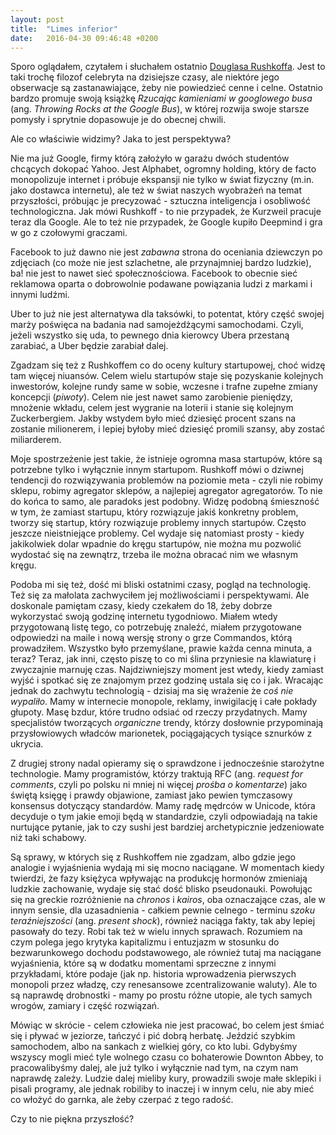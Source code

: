 ```yaml
---
layout: post
title:  "Limes inferior"
date:   2016-04-30 09:46:48 +0200
---
```

Sporo oglądałem, czytałem i słuchałem ostatnio [Douglasa Rushkoffa][rushkoff]. Jest to taki trochę filozof celebryta na dzisiejsze czasy, ale niektóre jego obserwacje są zastanawiające, żeby nie powiedzieć cenne i celne.
Ostatnio bardzo promuje swoją książkę *Rzucając kamieniami w googlowego busa* (ang. *Throwing Rocks at the Google Bus*), w której rozwija swoje starsze pomysły i sprytnie dopasowuje je do obecnej chwili.

Ale co właściwie widzimy? Jaka to jest perspektywa?

Nie ma już Google, firmy którą założyło w garażu dwóch studentów chcących dokopać Yahoo. Jest Alphabet, ogromny holding, który de facto monopolizuje internet i próbuje ekspansji nie tylko w świat fizyczny (m.in. jako dostawca internetu), ale też w świat naszych wyobrażeń na temat przyszłości, próbując je precyzować - sztuczna inteligencja i osobliwość technologiczna. Jak mówi Rushkoff - to nie przypadek, że Kurzweil pracuje teraz dla Google. Ale to też nie przypadek, że Google kupiło Deepmind i gra w go z czołowymi graczami.

Facebook to już dawno nie jest *zabawna* strona do oceniania dziewczyn po zdjęciach (co może nie jest szlachetne, ale przynajmniej bardzo ludzkie), ba! nie jest to nawet sieć społecznościowa. Facebook to obecnie sieć reklamowa oparta o dobrowolnie podawane powiązania ludzi z markami i innymi ludźmi.

Uber to już nie jest alternatywa dla taksówki, to potentat, który część swojej marży poświęca na badania nad samojeżdżącymi samochodami. Czyli, jeżeli wszystko się uda, to pewnego dnia kierowcy Ubera przestaną zarabiać, a Uber będzie zarabiał dalej.

Zgadzam się też z Rushkoffem co do oceny kultury startupowej, choć widzę tam więcej niuansów. Celem wielu startupów staje się pozyskanie kolejnych inwestorów, kolejne rundy same w sobie, wczesne i trafne zupełne zmiany koncepcji (*piwoty*). Celem nie jest nawet samo zarobienie pieniędzy, mnożenie wkładu, celem jest wygranie na loterii i stanie się kolejnym Zuckerbergiem. Jakby wstydem było mieć dziesięć procent szans na zostanie milionerem, i lepiej byłoby mieć dziesięć promili szansy, aby zostać miliarderem.

Moje spostrzeżenie jest takie, że istnieje ogromna masa startupów, które są potrzebne tylko i wyłącznie innym startupom. Rushkoff mówi o dziwnej tendencji do rozwiązywania problemów na poziomie meta - czyli nie robimy sklepu, robimy agregator sklepów, a najlepiej agregator agregatorów. To nie do końca to samo, ale paradoks jest podobny. Widzę podobną śmieszność w tym, że zamiast startupu, który rozwiązuje jakiś konkretny problem, tworzy się startup, który rozwiązuje problemy innych startupów. Często jeszcze nieistniejące problemy. Cel wydaje się natomiast prosty - kiedy jakikolwiek dolar wpadnie do kręgu startupów, nie można mu pozwolić wydostać się na zewnątrz, trzeba ile można obracać nim we własnym kręgu.

Podoba mi się też, dość mi bliski ostatnimi czasy, pogląd na technologię. Też się za małolata zachwyciłem jej możliwościami i perspektywami. Ale doskonale pamiętam czasy, kiedy czekałem do 18, żeby dobrze wykorzystać swoją godzinę internetu tygodniowo. Miałem wtedy przygotowaną listę tego, co potrzebuję znaleźć, miałem przygotowane odpowiedzi na maile i nową wersję strony o grze Commandos, którą prowadziłem. Wszystko było przemyślane, prawie każda cenna minuta, a teraz? Teraz, jak inni, często piszę to co mi ślina przyniesie na klawiaturę i zwyczajnie marnuję czas. Najdziwniejszy moment jest wtedy, kiedy zamiast wyjść i spotkać się ze znajomym przez godzinę ustala się co i jak.
Wracając jednak do zachwytu technologią - dzisiaj ma się wrażenie że *coś nie wypaliło*. Mamy w internecie monopole, reklamy, inwigilację i całe pokłady głupoty. Masę bzdur, które trudno odsiać od rzeczy przydatnych. Mamy specjalistów tworzących *organiczne* trendy, którzy dosłownie przypominają przysłowiowych władców marionetek, pociągających tysiące sznurków z ukrycia.

Z drugiej strony nadal opieramy się o sprawdzone i jednocześnie starożytne technologie. Mamy programistów, którzy traktują RFC (ang. *request for comments*, czyli po polsku ni mniej ni więcej *prośba o komentarze*) jako świętą księgę i prawdy objawione, zamiast jako pewien tymczasowy konsensus dotyczący standardów. Mamy radę mędrców w Unicode, która decyduje o tym jakie emoji będą w standardzie, czyli odpowiadają na takie nurtujące pytanie, jak to czy sushi jest bardziej archetypicznie jedzeniowate niż taki schabowy.

Są sprawy, w których się z Rushkoffem nie zgadzam, albo gdzie jego analogie i wyjaśnienia wydają mi się mocno naciągane. W momentach kiedy twierdzi, że fazy księżyca wpływając na produkcję hormonów zmieniają ludzkie zachowanie, wydaje się stać dość blisko pseudonauki. Powołując się na greckie rozróżnienie na *chronos* i *kairos*, oba oznaczające czas, ale w innym sensie, dla uzasadnienia - całkiem pewnie celnego - terminu *szoku teraźniejszości* (ang. *present shock*), również naciąga fakty, tak aby lepiej pasowały do tezy. Robi tak też w wielu innych sprawach. Rozumiem na czym polega jego krytyka kapitalizmu i entuzjazm w stosunku do bezwarunkowego dochodu podstawowego, ale również tutaj ma naciągane wyjaśnienia, które są w dodatku momentami sprzeczne z innymi przykładami, które podaje (jak np. historia wprowadzenia pierwszych monopoli przez władzę, czy renesansowe zcentralizowanie waluty). Ale to są naprawdę drobnostki - mamy po prostu różne utopie, ale tych samych wrogów, zamiary i część rozwiązań.

Mówiąc w skrócie - celem człowieka nie jest pracować, bo celem jest śmiać się i pływać w jeziorze, tańczyć i pić dobrą herbatę. Jeździć szybkim samochodem, albo na sankach z wielkiej góry, co kto lubi. Gdybyśmy wszyscy mogli mieć tyle wolnego czasu co bohaterowie Downton Abbey, to pracowalibyśmy  dalej, ale już tylko i wyłącznie nad tym, na czym nam naprawdę zależy. Ludzie dalej mieliby kury, prowadzili swoje małe sklepiki i pisali programy, ale jednak robiliby to inaczej i w innym celu, nie aby mieć co włożyć do garnka, ale żeby czerpać z tego radość.

Czy to nie piękna przyszłość?

[rushkoff]: http://www.rushkoff.com